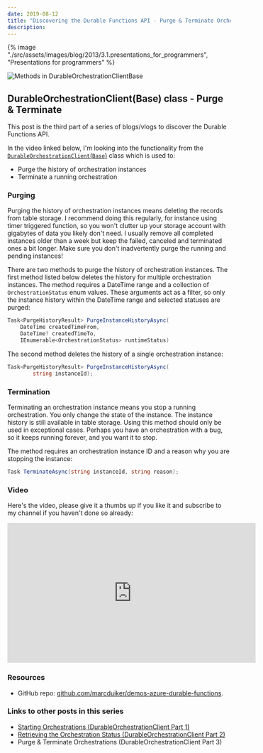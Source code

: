 ```yaml
---
date: 2019-08-12
title: "Discovering the Durable Functions API - Purge & Terminate Orchestrations (DurableOrchestrationClient part 3)"
description:
---
```


{% image "./src/assets/images/blog/2013/3.1.presentations_for_programmers", "Presentations for programmers" %}

![Methods in DurableOrchestrationClientBase](/articles/2019/36.purge-terminate-cover.png)

## DurableOrchestrationClient(Base) class - Purge & Terminate

This post is the third part of a series of blogs/vlogs to discover the Durable Functions API.

In the video linked below, I'm looking into the functionality from the [`DurableOrchestrationClient`(`Base`)](https://github.com/Azure/azure-functions-durable-extension/blob/master/src/WebJobs.Extensions.DurableTask/DurableOrchestrationClientBase.cs) class which is used to:

- Purge the history of orchestration instances
- Terminate a running orchestration

### Purging

Purging the history of orchestration instances means deleting the records from table storage. I recommend doing this regularly, for instance using timer triggered function, so you won't clutter up your storage account with gigabytes of data you likely don't need. I usually remove all completed instances older than a week but keep the failed, canceled and terminated ones a bit longer. Make sure you don't inadvertently purge the running and pending instances!

There are two methods to purge the history of orchestration instances. The first method listed below deletes the history for multiple orchestration instances. The method requires a DateTime range and a collection of `OrchestrationStatus` enum values. These arguments act as a filter, so only the instance history within the DateTime range and selected statuses are purged:

``` csharp
Task<PurgeHistoryResult> PurgeInstanceHistoryAsync(
    DateTime createdTimeFrom, 
    DateTime? createdTimeTo, 
    IEnumerable<OrchestrationStatus> runtimeStatus)
```

The second method deletes the history of a single orchestration instance:

```csharp
Task<PurgeHistoryResult> PurgeInstanceHistoryAsync(
        string instanceId);
```

### Termination

Terminating an orchestration instance means you stop a running orchestration. You only change the state of the instance. The instance history is still available in table storage. Using this method should only be used in exceptional cases. Perhaps you have an orchestration with a bug, so it keeps running forever, and you want it to stop.

The method requires an orchestration instance ID and a reason why you are stopping the instance:

```csharp
Task TerminateAsync(string instanceId, string reason);
```

### Video

Here's the video, please give it a thumbs up if you like it and subscribe to my channel if you haven't done so already:

<iframe width="560" height="315" src="https://www.youtube.com/embed/ePPEcNOzlnk" frameborder="0" allow="autoplay; encrypted-media" allowfullscreen></iframe>

### Resources

- GitHub repo: [github.com/marcduiker/demos-azure-durable-functions](https://github.com/marcduiker/demos-azure-durable-functions).

### Links to other posts in this series

- [Starting Orchestrations (DurableOrchestrationClient Part 1)](/articles/durable-functions-api-durableorchestrationclient-1)
- [Retrieving the Orchestration Status (DurableOrchestrationClient Part 2)](/articles/durable-functions-api-durableorchestrationclient-2)
- Purge & Terminate Orchestrations (DurableOrchestrationClient Part 3)
